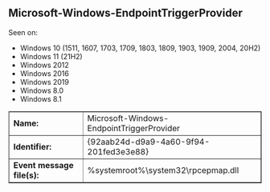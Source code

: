 ## Microsoft-Windows-EndpointTriggerProvider

Seen on:
* Windows 10 (1511, 1607, 1703, 1709, 1803, 1809, 1903, 1909, 2004, 20H2)
* Windows 11 (21H2)
* Windows 2012
* Windows 2016
* Windows 2019
* Windows 8.0
* Windows 8.1

<table border="1" class="docutils">
  <tbody>
    <tr>
      <td><b>Name:</b></td>
      <td>Microsoft-Windows-EndpointTriggerProvider</td>
    </tr>
    <tr>
      <td><b>Identifier:</b></td>
      <td>{92aab24d-d9a9-4a60-9f94-201fed3e3e88}</td>
    </tr>
    <tr>
      <td><b>Event message file(s):</b></td>
      <td>%systemroot%\system32\rpcepmap.dll</td>
    </tr>
  </tbody>
</table>

&nbsp;

